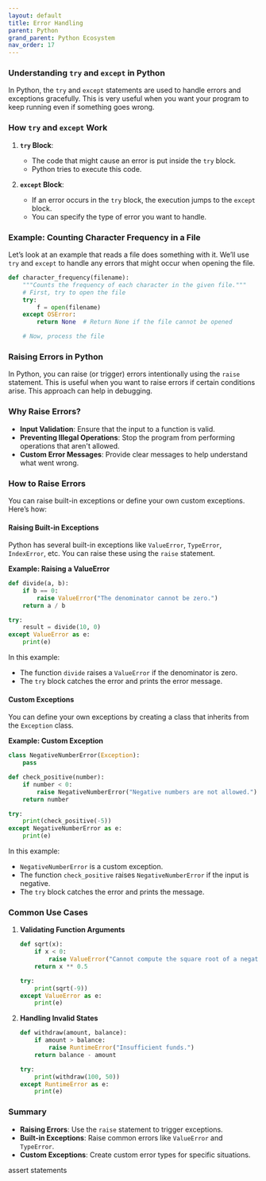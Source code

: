 ```yaml
---
layout: default
title: Error Handling
parent: Python
grand_parent: Python Ecosystem
nav_order: 17
---
```


### Understanding `try` and `except` in Python

In Python, the `try` and `except` statements are used to handle errors and exceptions gracefully. This is very useful when you want your program to keep running even if something goes wrong.

### How `try` and `except` Work

1. **`try` Block**:
   - The code that might cause an error is put inside the `try` block.
   - Python tries to execute this code.

2. **`except` Block**:
   - If an error occurs in the `try` block, the execution jumps to the `except` block.
   - You can specify the type of error you want to handle.

### Example: Counting Character Frequency in a File

Let’s look at an example that reads a file does something with it. We’ll use `try` and `except` to handle any errors that might occur when opening the file.

```python
def character_frequency(filename):
    """Counts the frequency of each character in the given file."""
    # First, try to open the file
    try:
        f = open(filename)
    except OSError:
        return None  # Return None if the file cannot be opened

    # Now, process the file
```

### Raising Errors in Python

In Python, you can raise (or trigger) errors intentionally using the `raise` statement. This is useful when you want to raise errors if certain conditions arise. This approach can help in debugging.

### Why Raise Errors?

- **Input Validation**: Ensure that the input to a function is valid.
- **Preventing Illegal Operations**: Stop the program from performing operations that aren't allowed.
- **Custom Error Messages**: Provide clear messages to help understand what went wrong.

### How to Raise Errors

You can raise built-in exceptions or define your own custom exceptions. Here’s how:

#### Raising Built-in Exceptions

Python has several built-in exceptions like `ValueError`, `TypeError`, `IndexError`, etc. You can raise these using the `raise` statement.

**Example: Raising a ValueError**

```python
def divide(a, b):
    if b == 0:
        raise ValueError("The denominator cannot be zero.")
    return a / b

try:
    result = divide(10, 0)
except ValueError as e:
    print(e)
```

In this example:
- The function `divide` raises a `ValueError` if the denominator is zero.
- The `try` block catches the error and prints the error message.

#### Custom Exceptions

You can define your own exceptions by creating a class that inherits from the `Exception` class.

**Example: Custom Exception**

```python
class NegativeNumberError(Exception):
    pass

def check_positive(number):
    if number < 0:
        raise NegativeNumberError("Negative numbers are not allowed.")
    return number

try:
    print(check_positive(-5))
except NegativeNumberError as e:
    print(e)
```

In this example:
- `NegativeNumberError` is a custom exception.
- The function `check_positive` raises `NegativeNumberError` if the input is negative.
- The `try` block catches the error and prints the message.

### Common Use Cases

1. **Validating Function Arguments**

   ```python
   def sqrt(x):
       if x < 0:
           raise ValueError("Cannot compute the square root of a negative number.")
       return x ** 0.5

   try:
       print(sqrt(-9))
   except ValueError as e:
       print(e)
   ```

2. **Handling Invalid States**

   ```python
   def withdraw(amount, balance):
       if amount > balance:
           raise RuntimeError("Insufficient funds.")
       return balance - amount

   try:
       print(withdraw(100, 50))
   except RuntimeError as e:
       print(e)
   ```

### Summary

- **Raising Errors**: Use the `raise` statement to trigger exceptions.
- **Built-in Exceptions**: Raise common errors like `ValueError` and `TypeError`.
- **Custom Exceptions**: Create custom error types for specific situations.

assert statements